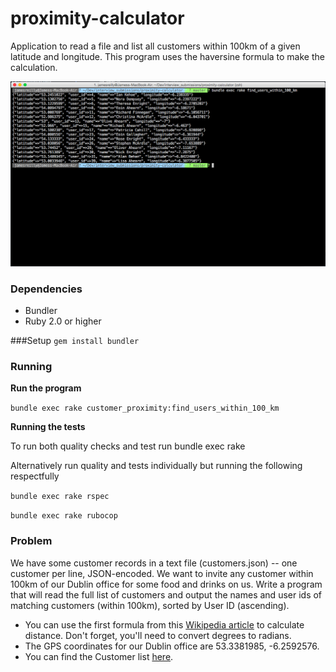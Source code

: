 # proximity-calculator
Application to read a file and list all customers within 100km of a given latitude and longitude. This program uses the haversine formula to make the calculation.

![Alt text](/screenshot.png?raw=true "Weather App")

### Dependencies
* Bundler
* Ruby 2.0 or higher

###Setup
```gem install bundler```

### Running
**Run the program**

```bundle exec rake customer_proximity:find_users_within_100_km```

**Running the tests**

To run both quality checks and test run bundle exec rake

Alternatively run quality and tests individually but running the following respectfully

```bundle exec rake rspec```

```bundle exec rake rubocop```

### Problem
We have some customer records in a text file (customers.json) -- one customer per line, JSON-encoded. We want to invite any customer within 100km of our Dublin office for some food and drinks on us. Write a program that will read the full list of customers and output the names and user ids of matching customers (within 100km), sorted by User ID (ascending).

* You can use the first formula from this [Wikipedia article](https://en.wikipedia.org/wiki/Great-circle_distance) to calculate distance. Don't forget, you'll need to convert degrees to radians.
* The GPS coordinates for our Dublin office are 53.3381985, -6.2592576.
* You can find the Customer list [here](https://gist.github.com/brianw/19896c50afa89ad4dec3#file-gistfile1-txt).
